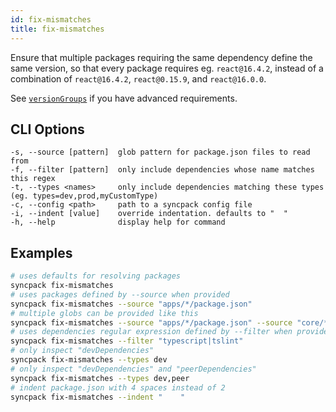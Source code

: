 ```yaml
---
id: fix-mismatches
title: fix-mismatches
---
```


Ensure that multiple packages requiring the same dependency define the same
version, so that every package requires eg. `react@16.4.2`, instead of a
combination of `react@16.4.2`, `react@0.15.9`, and `react@16.0.0`.

See [`versionGroups`](./config/version-groups.md) if you have advanced
requirements.

## CLI Options

```
-s, --source [pattern]  glob pattern for package.json files to read from
-f, --filter [pattern]  only include dependencies whose name matches this regex
-t, --types <names>     only include dependencies matching these types (eg. types=dev,prod,myCustomType)
-c, --config <path>     path to a syncpack config file
-i, --indent [value]    override indentation. defaults to "  "
-h, --help              display help for command
```

## Examples

```bash
# uses defaults for resolving packages
syncpack fix-mismatches
# uses packages defined by --source when provided
syncpack fix-mismatches --source "apps/*/package.json"
# multiple globs can be provided like this
syncpack fix-mismatches --source "apps/*/package.json" --source "core/*/package.json"
# uses dependencies regular expression defined by --filter when provided
syncpack fix-mismatches --filter "typescript|tslint"
# only inspect "devDependencies"
syncpack fix-mismatches --types dev
# only inspect "devDependencies" and "peerDependencies"
syncpack fix-mismatches --types dev,peer
# indent package.json with 4 spaces instead of 2
syncpack fix-mismatches --indent "    "
```
